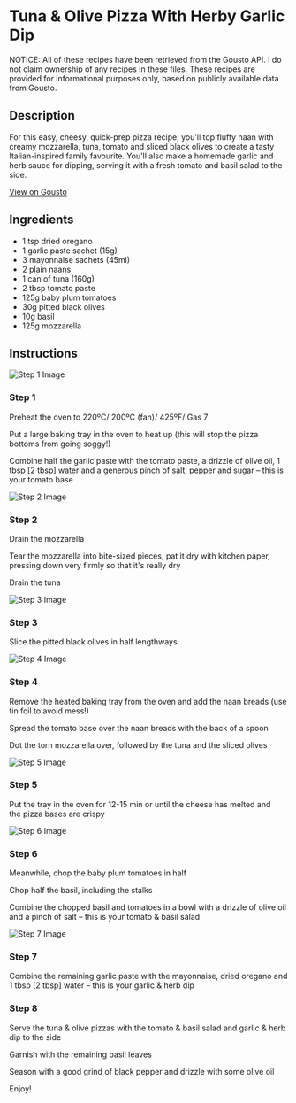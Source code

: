# Tuna & Olive Pizza With Herby Garlic Dip

NOTICE: All of these recipes have been retrieved from the Gousto API. I do not claim ownership of any recipes in these files. These recipes are provided for informational purposes only, based on publicly available data from Gousto.

## Description

For this easy, cheesy, quick-prep pizza recipe, you'll top fluffy naan with creamy mozzarella, tuna, tomato and sliced black olives to create a tasty Italian-inspired family favourite. You'll also make a homemade garlic and herb sauce for dipping, serving it with a fresh tomato and basil salad to the side.

[View on Gousto](https://www.gousto.co.uk/recipes/cookbook/tuna-olive-pizza-with-herby-garlic-dip)

## Ingredients

- 1 tsp dried oregano
- 1 garlic paste sachet (15g)
- 3 mayonnaise sachets (45ml)
- 2 plain naans
- 1 can of tuna (160g)
- 2 tbsp tomato paste
- 125g baby plum tomatoes
- 30g pitted black olives
- 10g basil
- 125g mozzarella

## Instructions

![Step 1 Image](https://production-media.gousto.co.uk/cms/recipe-step-image/1472.-step-1-x200.jpg)

### Step 1

Preheat the oven to 220&ordm;C/ 200&ordm;C (fan)/ 425&ordm;F/ Gas 7


Put a large baking tray in the oven to heat up (this will stop the pizza bottoms from going soggy!)


Combine half the garlic paste with the tomato paste, a drizzle of olive oil, 1 tbsp <span class="text-danger">[2 tbsp]</span> water and a generous pinch of salt, pepper and sugar&nbsp;&ndash; this is your tomato base

![Step 2 Image](https://production-media.gousto.co.uk/cms/recipe-step-image/1472.-step-2-x200.jpg)

### Step 2

Drain the mozzarella


Tear the mozzarella into bite-sized pieces, pat it dry with kitchen paper, pressing down very firmly so that it's really dry


Drain the tuna

![Step 3 Image](https://production-media.gousto.co.uk/cms/recipe-step-image/1472.-step-3-x200.jpg)

### Step 3

Slice the pitted&nbsp;black olives in half lengthways

![Step 4 Image](https://production-media.gousto.co.uk/cms/recipe-step-image/1472.-step-4-x200.jpg)

### Step 4

Remove the heated baking tray from the oven and add the naan breads&nbsp;(use tin foil to avoid mess!)


Spread the tomato base over the naan breads&nbsp;with the back of a spoon


Dot the torn mozzarella over,&nbsp;followed by the tuna and the sliced olives

![Step 5 Image](https://production-media.gousto.co.uk/cms/recipe-step-image/1472.-step-5-x200.jpg)

### Step 5

Put the tray in the oven for 12-15 min or until the cheese has melted and the&nbsp;pizza bases are crispy

![Step 6 Image](https://production-media.gousto.co.uk/cms/recipe-step-image/1472.-step-6-x200.jpg)

### Step 6

Meanwhile, chop the baby plum tomatoes in half


Chop half the basil, including the stalks


Combine the chopped basil and tomatoes in a bowl with a drizzle of olive oil and a pinch of salt &ndash;&nbsp;this is your tomato &amp; basil salad

![Step 7 Image](https://production-media.gousto.co.uk/cms/recipe-step-image/1472.-step-7-x200.jpg)

### Step 7

Combine the remaining garlic paste with the mayonnaise,&nbsp;dried oregano&nbsp;and 1 tbsp <span class="text-danger">[2 tbsp]</span> water&nbsp;&ndash; this is your garlic &amp; herb dip&nbsp;

### Step 8

Serve the tuna &amp; olive pizzas with the tomato &amp; basil salad and garlic &amp; herb dip to the side


Garnish with the remaining basil leaves


Season with a good grind of black pepper and drizzle with some olive oil


Enjoy!&nbsp;


&nbsp;

